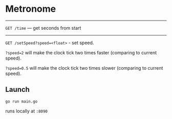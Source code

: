 # Metronome

---

`GET /time` — get seconds from start

---
`GET /setSpeed?speed=<float>` - set speed. 

`?speed=2` will make the clock tick two times faster (comparing to current speed).

`?speed=0.5` will make the clock tick two times slower (comparing to current speed).

## Launch

```
go run main.go
```

runs locally at `:8090`